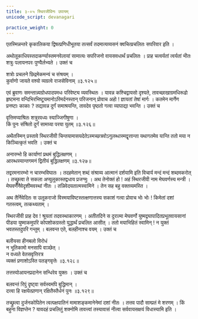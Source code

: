 ```yaml
---
title: ३-०५ स्थिरजीविनः उपायम्
unicode_script: devanagari

practice_weight: 0
---
```


एतस्मिन्नन्तरे कृकालिकया द्विषत्प्रणिधीभूतया तत्सर्वं तदमात्यव्यसनं क्वचित्प्रचलितः सपरिवार इति ।  

अथोलूकाधिपस्तदाकर्ण्यास्तमनवेलायां सामात्यः सपरिजनो वायसवधार्थं प्रचलितः । प्राह चत्वर्यतां त्वर्यतां भीतः शत्रुः पलायनपरः पुण्यैर्लभ्यते । उक्तं च

शत्रोः प्रचलने छिद्रमेकमन्यं च संश्रयम् ।  
कुर्वाणो जायते वश्यो व्यग्रत्वे राजसेविनाम् ॥३.१२५॥

एवं ब्रुवाणः समन्तान्न्यग्रोधपादपमधः परिवेष्ट्य व्यवस्थितः । यावन्न कश्चिद्वायसो दृश्यते, तावच्छाखाग्रमधिरूढो हृष्टमना वन्दिभिरभिष्टूयमानोऽरिमर्दनस्तान् परिजनान् प्रोवाच अहो ! ज्ञायतां तेषां मार्गः । कतमेन मार्गेण प्रनष्टाः काकाः ? तद्यावन्न दुर्गं समाश्रयन्ति, तावदेव पृष्ठतो गत्वा व्यापाद्या भवन्ति । उक्तं च

वृत्तिमप्याश्रितः शत्रुरवध्यः स्याज्जिगीषुणा ।  
किं पुनः संश्रितो दुर्गं सामग्र्या परया युतम् ॥३.१२६॥

अथैतस्मिन् प्रस्तावे स्थिरजीवी चिन्तयामासयदेतेऽस्मच्छत्रवोऽनुलब्धास्मद्वृत्तान्ता यथागतमेव यान्ति ततो मया न किञ्चित्कृतं भवति । उक्तं च

अनारम्भो हि कार्याणां प्रथमं बुद्धिलक्षणम् ।  
आरब्धस्यान्तगमनं द्वितीयं बुद्धिलक्षणम् ॥३.१२७॥

तद्वरमनारम्भो न चारम्भविघातः । तदहमेतान् शब्दं संश्राव्य आत्मानं दर्शयामि इति विचार्य मन्दं मन्दं शब्दमकरोत् । तच्छ्रुत्वा ते सकला अप्युलूकास्तद्वधाय प्रजग्मुः । अथ तेनोक्तं हो ! अहं स्थिरजीवी नाम मेघवर्णस्य मन्त्री । मेघवर्णेनैवेदृशीमवस्थां नीतः । तन्निवेदयतात्मस्वामिने । तेन सह बहु वक्तव्यमस्ति ।  

अथ तैर्निवेदितः स उलूकराजो विस्मयाविष्टस्तत्क्षणात्तस्य सकाशं गत्वा प्रोवाच भोः भोः ! किमेतां दशां गतस्त्वम्, तत्कथ्यताम् ।  

स्थिरजीवी प्राह देव ! श्रूयतां तदवस्थाकारणम् । अतीतदिने स दुरात्मा मेघवर्णो युष्मद्व्यापादितप्रभूतवायसानां पीडया युष्माकमुपरि कोपशोकग्रस्तो युद्धार्थं प्रचलित आसीत् । ततो मयाभिहितं स्वामिन् ! न युक्तं भवतस्तदुपरि गन्तुम् । बलवन्त एते, बलहीनाश्च वयम् । उक्तं च

बलीयसा हीनबलो विरोधं  
न भूतिकामो मनसापि वाञ्छेत् ।  
न वध्यते वेतसवृत्तिरत्र  
व्यक्तं प्रणाशोऽस्ति पतङ्गवृत्तेः ॥३.१२८॥

तत्तस्योआयनप्रदानेन सन्धिरेव युक्तः । उक्तं च

बलवन्तं रिपुं दृष्ट्वा सर्वस्वमपि बुद्धिमान् ।  
दत्त्वा हि रक्षयेत्प्राणान् रक्षितैस्तैर्धनं पुनः ॥३.१२९॥

तच्छ्रुत्वा दुर्जनकोपितेन त्वत्पक्षपातिनं मामाशङ्कमानेनेमां दशां नीतः । तत्तव पादौ साम्प्रतं मे शरणम् । किं बहुना विज्ञप्तेन ? यावदहं प्रचलितुं शक्नोमि तावत्त्वां तस्यावासं नीत्वा सर्ववायसक्षयं विधास्यामि इति ।  
